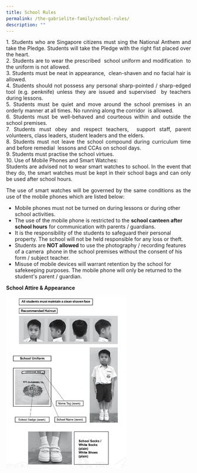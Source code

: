 ```yaml
---
title: School Rules
permalink: /the-gabrielite-family/school-rules/
description: ""
---
```

<p align="justify"> 
1.  Students who are Singapore citizens must sing the National Anthem and take the Pledge. Students will take the Pledge with the right fist placed over the heart. <br>2.  Students are to wear the prescribed  school uniform and modification  to the uniform is not allowed. <br>3.  Students must be neat in appearance,  clean-shaven and no facial hair is allowed. <br> 4.  Students should not possess any personal sharp-pointed / sharp-edged tool (e.g. penknife) unless they are issued and supervised  by teachers during lessons. <br>5.  Students must be quiet and move around the school premises in an orderly manner at all times. No running along the corridor  is allowed. <br> 6.  Students must be well-behaved and courteous within and outside the school premises. <br> 7.  Students must obey and respect teachers,  support staff, parent volunteers, class leaders, student leaders and the elders. <br> 8.  Students must not leave the school compound during curriculum time and before remedial  lessons and CCAs on school days.     <br> 9.  Students must practise the school virtues. <br> 10.  Use of Mobile Phones and Smart Watches:  <br>Students are advised not to wear smart watches to school. In the event that they do, the smart watches must be kept in their school bags and can only be used after school hours.  </p>

<p align="justify">
The use of smart watches will be governed by the same conditions as the use of the mobile phones which are listed below:  </p>

<p align="justify">
	
*  Mobile phones must not be turned on during lessons or during other school activities.  	<br>
*  The use of the mobile phone is restricted to the **school canteen after school hours** for communication with parents / guardians.  <br>
*  It is the responsibility of the students to safeguard their personal property. The school will not be held responsible for any loss or theft.  <br>
* Students are **NOT allowed** to use the photography / recording features of a camera  phone in the school premises without the consent of his form / subject teacher.  <br>
* Misuse of mobile devices will warrant retention by the school for safekeeping purposes. The mobile phone will only be returned to the student's parent / guardian. 
</p>

**School Attire & Appearance**

<img src="/images/2021%20Sch%20Attire%20%20Appearance.jpeg" 
     style="width:65%">